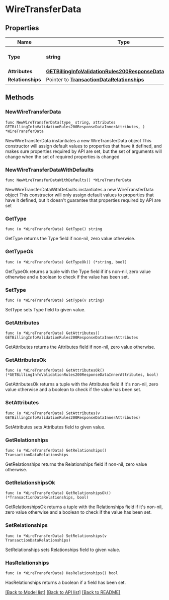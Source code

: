 # WireTransferData

## Properties

Name | Type | Description | Notes
------------ | ------------- | ------------- | -------------
**Type** | **string** | The resource&#39;s type | 
**Attributes** | [**GETBillingInfoValidationRules200ResponseDataInnerAttributes**](GETBillingInfoValidationRules200ResponseDataInnerAttributes.md) |  | 
**Relationships** | Pointer to [**TransactionDataRelationships**](TransactionDataRelationships.md) |  | [optional] 

## Methods

### NewWireTransferData

`func NewWireTransferData(type_ string, attributes GETBillingInfoValidationRules200ResponseDataInnerAttributes, ) *WireTransferData`

NewWireTransferData instantiates a new WireTransferData object
This constructor will assign default values to properties that have it defined,
and makes sure properties required by API are set, but the set of arguments
will change when the set of required properties is changed

### NewWireTransferDataWithDefaults

`func NewWireTransferDataWithDefaults() *WireTransferData`

NewWireTransferDataWithDefaults instantiates a new WireTransferData object
This constructor will only assign default values to properties that have it defined,
but it doesn't guarantee that properties required by API are set

### GetType

`func (o *WireTransferData) GetType() string`

GetType returns the Type field if non-nil, zero value otherwise.

### GetTypeOk

`func (o *WireTransferData) GetTypeOk() (*string, bool)`

GetTypeOk returns a tuple with the Type field if it's non-nil, zero value otherwise
and a boolean to check if the value has been set.

### SetType

`func (o *WireTransferData) SetType(v string)`

SetType sets Type field to given value.


### GetAttributes

`func (o *WireTransferData) GetAttributes() GETBillingInfoValidationRules200ResponseDataInnerAttributes`

GetAttributes returns the Attributes field if non-nil, zero value otherwise.

### GetAttributesOk

`func (o *WireTransferData) GetAttributesOk() (*GETBillingInfoValidationRules200ResponseDataInnerAttributes, bool)`

GetAttributesOk returns a tuple with the Attributes field if it's non-nil, zero value otherwise
and a boolean to check if the value has been set.

### SetAttributes

`func (o *WireTransferData) SetAttributes(v GETBillingInfoValidationRules200ResponseDataInnerAttributes)`

SetAttributes sets Attributes field to given value.


### GetRelationships

`func (o *WireTransferData) GetRelationships() TransactionDataRelationships`

GetRelationships returns the Relationships field if non-nil, zero value otherwise.

### GetRelationshipsOk

`func (o *WireTransferData) GetRelationshipsOk() (*TransactionDataRelationships, bool)`

GetRelationshipsOk returns a tuple with the Relationships field if it's non-nil, zero value otherwise
and a boolean to check if the value has been set.

### SetRelationships

`func (o *WireTransferData) SetRelationships(v TransactionDataRelationships)`

SetRelationships sets Relationships field to given value.

### HasRelationships

`func (o *WireTransferData) HasRelationships() bool`

HasRelationships returns a boolean if a field has been set.


[[Back to Model list]](../README.md#documentation-for-models) [[Back to API list]](../README.md#documentation-for-api-endpoints) [[Back to README]](../README.md)


